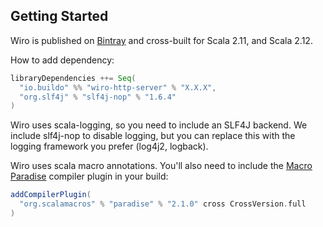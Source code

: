 ## Getting Started

Wiro is published on [Bintray](https://bintray.com/buildo/maven/wiro-http-server) and cross-built for Scala 2.11, and Scala 2.12.

How to add dependency:

```scala
libraryDependencies ++= Seq(
  "io.buildo" %% "wiro-http-server" % "X.X.X",
  "org.slf4j" % "slf4j-nop" % "1.6.4"
)
```


Wiro uses scala-logging, so you need to include an SLF4J backend. We include slf4j-nop to disable logging, but you can replace this with the logging framework you prefer (log4j2, logback).

Wiro uses scala macro annotations.  You'll also need to include the [Macro Paradise](http://docs.scala-lang.org/overviews/macros/paradise.html) compiler plugin in your build:

```scala
addCompilerPlugin(
  "org.scalamacros" % "paradise" % "2.1.0" cross CrossVersion.full
)
```
